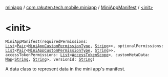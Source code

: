 [miniapp](../../index.md) / [com.rakuten.tech.mobile.miniapp](../index.md) / [MiniAppManifest](index.md) / [&lt;init&gt;](./-init-.md)

# &lt;init&gt;

`MiniAppManifest(requiredPermissions: `[`List`](https://kotlinlang.org/api/latest/jvm/stdlib/kotlin.collections/-list/index.html)`<`[`Pair`](https://kotlinlang.org/api/latest/jvm/stdlib/kotlin/-pair/index.html)`<`[`MiniAppCustomPermissionType`](../../com.rakuten.tech.mobile.miniapp.permission/-mini-app-custom-permission-type/index.md)`, `[`String`](https://kotlinlang.org/api/latest/jvm/stdlib/kotlin/-string/index.html)`>>, optionalPermissions: `[`List`](https://kotlinlang.org/api/latest/jvm/stdlib/kotlin.collections/-list/index.html)`<`[`Pair`](https://kotlinlang.org/api/latest/jvm/stdlib/kotlin/-pair/index.html)`<`[`MiniAppCustomPermissionType`](../../com.rakuten.tech.mobile.miniapp.permission/-mini-app-custom-permission-type/index.md)`, `[`String`](https://kotlinlang.org/api/latest/jvm/stdlib/kotlin/-string/index.html)`>>, accessTokenPermissions: `[`List`](https://kotlinlang.org/api/latest/jvm/stdlib/kotlin.collections/-list/index.html)`<`[`AccessTokenScope`](../../com.rakuten.tech.mobile.miniapp.permission/-access-token-scope/index.md)`>, customMetaData: `[`Map`](https://kotlinlang.org/api/latest/jvm/stdlib/kotlin.collections/-map/index.html)`<`[`String`](https://kotlinlang.org/api/latest/jvm/stdlib/kotlin/-string/index.html)`, `[`String`](https://kotlinlang.org/api/latest/jvm/stdlib/kotlin/-string/index.html)`>, versionId: `[`String`](https://kotlinlang.org/api/latest/jvm/stdlib/kotlin/-string/index.html)`)`

A data class to represent data in the mini app's manifest.

